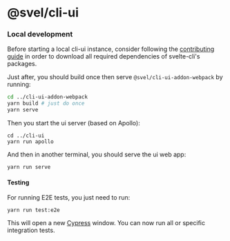 # @svel/cli-ui

### Local development

Before starting a local cli-ui instance,
consider following the [contributing guide](https://github.com/wmzy/svelte-cli/blob/dev/.github/CONTRIBUTING.md)
in order to download all required dependencies of svelte-cli's packages.

Just after, you should build once then serve `@svel/cli-ui-addon-webpack` by running:
```bash
cd ../cli-ui-addon-webpack
yarn build # just do once
yarn serve
```

Then you start the ui server (based on Apollo):

```
cd ../cli-ui
yarn run apollo
```

And then in another terminal, you should serve the ui web app:

```
yarn run serve
```

#### Testing

For running E2E tests, you just need to run:

```
yarn run test:e2e
```

This will open a new [Cypress](https://www.cypress.io/) window.
You can now run all or specific integration tests.
